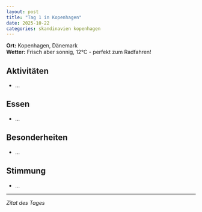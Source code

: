 ```yaml
---
layout: post
title: "Tag 1 in Kopenhagen"
date: 2025-10-22
categories: skandinavien kopenhagen
---
```


**Ort:** Kopenhagen, Dänemark  
**Wetter:** Frisch aber sonnig, 12°C - perfekt zum Radfahren!

## Aktivitäten

- ...

## Essen

- ...

## Besonderheiten

- ...

## Stimmung

- ...

---

_Zitat des Tages_
